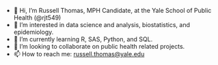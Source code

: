 - 👋 Hi, I’m Russell Thomas, MPH Candidate, at the Yale School of Public Health (@rjt549)
- 👀 I’m interested in data science and analysis, biostatistics, and epidemiology.
- 🌱 I’m currently learning R, SAS, Python, and SQL.
- 💞️ I’m looking to collaborate on public health related projects.
- 📫 How to reach me: russell.thomas@yale.edu

<!---
rjt549/rjt549 is a ✨ special ✨ repository because its `README.md` (this file) appears on your GitHub profile.
You can click the Preview link to take a look at your changes.
--->
